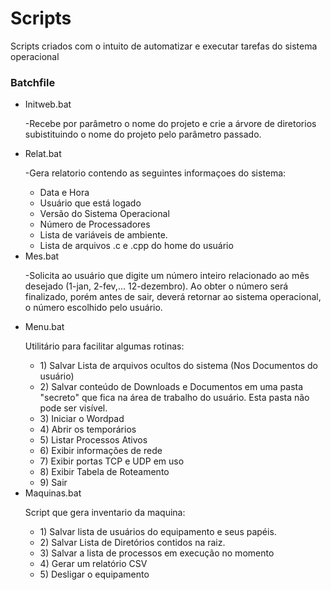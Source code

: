 # Scripts
Scripts criados com o intuito de automatizar e executar tarefas do sistema operacional 
<br/>
<h3>Batchfile</h3>
<ul>
  <li>Initweb.bat</li>
  <p>-Recebe por parâmetro o nome do projeto e crie a árvore de diretorios subistituindo o nome do projeto pelo parâmetro passado.</p>
  
  <li>Relat.bat</li>
  
  <p>-Gera relatorio contendo as seguintes informaçoes do sistema:</p>
     <ul>
         <li>Data e Hora </li>
         <li>Usuário que está logado</li>
         <li>Versão do Sistema Operacional</li>
         <li>Número de Processadores</li>
         <li>Lista de variáveis de ambiente.</li>
         <li>Lista de arquivos .c e .cpp do home do usuário</li>
     </ul>

  <li>Mes.bat</li>
      <p>-Solicita ao usuário que digite um número inteiro relacionado ao mês desejado (1-jan, 2-fev,... 12-dezembro). Ao obter o número será finalizado,                           porém antes de sair, deverá retornar ao sistema operacional, o número escolhido pelo usuário.</p> 
  <li>Menu.bat</li>
      <p>Utilitário para facilitar algumas rotinas:</p>
      <ul>
          <li>1) Salvar Lista de arquivos ocultos do sistema (Nos Documentos do usuário)</li>
          <li>2) Salvar conteúdo de Downloads e Documentos em uma pasta "secreto" que fica na área de trabalho do usuário. Esta pasta não pode ser visível.</li>
          <li>3) Iniciar o Wordpad</li>
          <li>4) Abrir os temporários</li>
          <li>5) Listar Processos Ativos</li>
          <li>6) Exibir informações de rede</li>
          <li>7) Exibir portas TCP e UDP em uso</li>
          <li>8) Exibir Tabela de Roteamento</li>
          <li>9) Sair</li>
      </ul>
  <li>Maquinas.bat</li>
    <p>Script que gera inventario da maquina:</p>
        <ul>
            <li>1) Salvar lista de usuários do equipamento e seus papéis.</li>
            <li>2) Salvar Lista de Diretórios contidos na raiz.</li>
            <li>3) Salvar a lista de processos em execução no momento</li>
            <li>4) Gerar um relatório CSV</li>
            <li>5) Desligar o equipamento</li>
       </ul>     
</ul>
